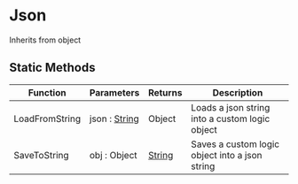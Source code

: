 # Json
Inherits from object
## Static Methods
|Function|Parameters|Returns|Description|
|---|---|---|---|
|LoadFromString|json : [String](../static/String.md)|Object|Loads a json string into a custom logic object|
|SaveToString|obj : Object|[String](../static/String.md)|Saves a custom logic object into a json string|
